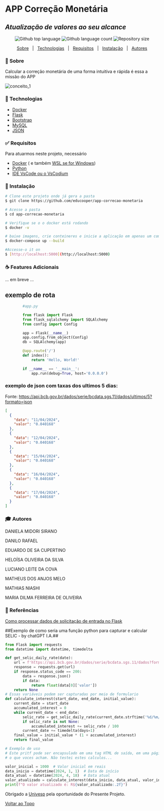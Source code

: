 
# APP Correção Monetária
## _Atualização de valores ao seu alcance_

<p align="center">
  <img alt="Github top language" src="https://img.shields.io/github/languages/top/educooper/app-correcao-monetaria?color=green"> 
  <img alt="Github language count" src="https://img.shields.io/github/languages/count/educooper/app-correcao-monetaria?color=56BEB8">
 <img alt="Repository size" src="https://img.shields.io/github/repo-size/educooper/app-correcao-monetariacolor=56BEB8">



<p align="center">
  <a href="#dart-about">Sobre</a> &#xa0; | &#xa0; 
  <!-- <a href="#sparkles-features">Features</a> &#xa0; | &#xa0; -->
  <a href="#rocket-technologias">Technologias</a> &#xa0; | &#xa0;
  <a href="#white_check_mark-requisitos">Requisitos</a> &#xa0; | &#xa0;
  <a href="#checkered_flag-instalacao">Instalação</a> &#xa0; | &#xa0;
  <!-- <a href="#memo-license">License</a> &#xa0; | &#xa0; -->
  <a href="#book-autores" target="_blank">Autores</a>
</p>



### :dart: Sobre ###

Calcular a correção monetária de uma forma intuitiva e rápida é essa a missão do APP 


![conceito_1](./view/templates/images/print-project-git.PNG)


### :rocket: Technologias ###

- [Docker](https://www.docker.com/) 
- [Flask](https://flask.palletsprojects.com/en/3.0.x/)
- [Bootstrap](https://getbootstrap.com/)
- [MySQL](https://mariadb.org/)
- [JSON](https://www.json.org/json-pt.html)


### :white_check_mark: Requisitos ###

Para atuarmos neste projeto, necessário 
- [Docker](https://docker.com) ( e também [WSL se for Windows](https://learn.microsoft.com/pt-br/windows/wsl/install))
- [Python](https://www.python.org/downloads/)
- [IDE VsCode ou o VsCodium](https://vscodium.com/)


### :checkered_flag: Instalação ###

```bash
# Clone este projeto onde já gera a pasta 
$ git clone https://github.com/educooper/app-correcao-monetaria

# Acesse a pasta
$ cd app-correcao-monetaria

# Verifique se o o docker está rodando
$ docker -v

# baixe imagens, crie conteineres e inicie a aplicação em apenas um comando 
$ docker-compose up --build

#Accesse-o it on 
$ [http://localhost:5000](http://localhost:5000)

```

### :coffee: Features Adicionais ###

... em breve ...

## exemplo de rota ###

```py
        #app.py

        from flask import Flask
        from flask_sqlalchemy import SQLAlchemy
        from config import Config

        app = Flask(__name__)
        app.config.from_object(Config)
        db = SQLAlchemy(app)

        @app.route('/')
        def index():
            return 'Hello, World!'

        if __name__ == '__main__':
            app.run(debug=True, host='0.0.0.0')
```

### exemplo de json com taxas dos ultimos 5 dias: ###
Fonte: https://api.bcb.gov.br/dados/serie/bcdata.sgs.11/dados/ultimos/5?formato=json

```json
[
  {
    "data": "11/04/2024",
    "valor": "0.040168"
  },
  {
    "data": "12/04/2024",
    "valor": "0.040168"
  },
  {
    "data": "15/04/2024",
    "valor": "0.040168"
  },
  {
    "data": "16/04/2024",
    "valor": "0.040168"
  },
  {
    "data": "17/04/2024",
    "valor": "0.040168"
  }
]
```
### :mortar_board: Autores ###

DANIELA MIDORI SIRANO

DANILO RAFAEL

EDUARDO DE SA CUPERTINO

HELOÍSA OLIVEIRA DA SILVA

LUCIANO LEITE DA COVA

MATHEUS DOS ANJOS MELO

MATHIAS NIASHI

MARIA DILMA FERREIRA DE OLIVEIRA


### :book: Referências ###

[Como processar dados de solicitação de entrada no Flask](https://www.digitalocean.com/community/tutorials/processing-incoming-request-data-in-flask-pt) 

##Exemplo de como seria uma função python para capturar e calcular SELIC - by chatGPT I.A.##
```py
from Flask import requests
from datetime import datetime, timedelta

def get_selic_daily_rate(date):
    url = f'https://api.bcb.gov.br/dados/serie/bcdata.sgs.11/dados?formato=json&dataInicial={date}&dataFinal={date}'
    response = requests.get(url)
    if response.status_code == 200:
        data = response.json()
        if data:
            return float(data[0]['valor'])
    return None
# Essas variáveis podem ser capturadas por meio de formulario 
def calculate_interest(start_date, end_date, initial_value):
    current_date = start_date
    accumulated_interest = 0
    while current_date < end_date:
        selic_rate = get_selic_daily_rate(current_date.strftime('%d/%m/%Y'))
        if selic_rate is not None:
            accumulated_interest += selic_rate / 100
        current_date += timedelta(days=1)
    final_value = initial_value * (1 + accumulated_interest)
    return final_value

# Exemplo de uso
# Este pritf pode ser encapsulado em uma tag HTML de saída, em uma página de resultado ou div oculta que ganha status de visible=block ao invés de visible=hidden
# o que voces acham. Não testei estes calculos...

valor_inicial = 1000  # Valor inicial em reais
data_inicio = datetime(2024, 1, 1)  # Data de início
data_atual = datetime(2024, 4, 18)  # Data atual
valor_atualizado = calculate_interest(data_inicio, data_atual, valor_inicial)
print(f"O valor atualizado é: R${valor_atualizado:.2f}")

```

Obrigado a [Univesp](https://univesp.br) pela oportunidade do Presente Projeto.

<a href="#top">Voltar ao Topo</a>

